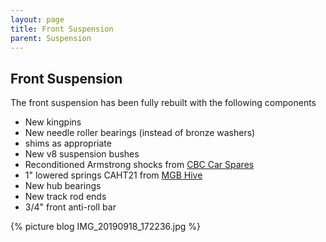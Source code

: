 ```yaml
---
layout: page
title: Front Suspension
parent: Suspension
---
```

## Front Suspension

The front suspension has been fully rebuilt with the following components

* New kingpins
* New needle roller bearings (instead of bronze washers)
* shims as appropriate
* New v8 suspension bushes
* Reconditioned Armstrong shocks from [CBC Car Spares](https://classicparts4cars.co.uk/)
* 1" lowered springs CAHT21 from [MGB Hive](https://www.ebay.co.uk/itm/311704265979)
* New hub bearings
* New track rod ends
* 3/4" front anti-roll bar

{% picture blog IMG_20190918_172236.jpg %}
